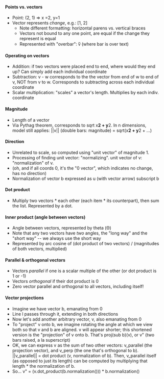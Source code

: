 #### Points vs. vectors
* Point: (2, 1) => x =2, y=1
* Vector represents *change*, e.g.:
[1,
 2]
  - Note different formatting: horizontal parens vs. vertical braces
  - Vectors not bound to any one point, are equal if the change they represent is equal
  - Represented with "overbar": v̅ (where bar is over text)

#### Operating on vectors
* Addition: if two vectors were placed end to end, where would they end up?
  Can simply add each individual coordinate
* Subtraction: v - w corresponds to the the vector from end of w to end of v, NOT from v to w. Corresponds to subtracting across each individual coordinate
* Scalar multiplication: "scales" a vector's length. Multiplies by each indiv. coordinate

#### Magnitude
* Length of a vector
* Via Pythag theorem, corresponds to sqrt x**2 + y**2. In n dimensions, model still applies: ||v|| (double bars: magnitude) = sqrt(x**2 + y**2 + ...)

#### Direction
* Unrelated to scale, so computed using "unit vector" of magnitude 1.
* Processing of finding unit vector: "normalizing". unit vector of v: "normalization" of v.
* (oh, and if all coords 0, it's the "0 vector", which indicates no change, has no direction)
* Normalization of vector b expressed as u (with vector arrow) subscript b

#### Dot product
* Multiply two vectors * each other (each item * its counterpart), then sum the list. Represented by a dot.

#### Inner product (angle between vectors)
* Angle between vectors, represented by theta (Θ)
* Note that any two vectors have *two* angles, the "long way" and the "short way" -- we always use the short way
* Represented by arc cosine of (dot product of two vectors) / (magnitudes of both vectors, multiplied)

#### Parallel & orthogonal vectors
* Vectors *parallel* if one is a scalar multiple of the other (or dot product is 1 or -1)
* Vectors *orthogonal* if their dot product is 0
* Zero vector parallel and orthogonal to all vectors, including itself!

#### Vector projections
* Imagine we have vector b, emanating from 0
* Line l passes through it, extending in both directions
* Now let's add another arbitrary vector, v, also emanating from 0
* To "project" v onto b, we imagine rotating the angle at which we view both so that v and b are aligned. v will appear shorter; this shortened version is the "projection" of v onto b. That's proj(sub b)(v), or v" (two bars raised, a la superscript)
* OK, we can express v as the sum of two other vectors: v_parallel (the projection vector), and v_perp (the one that's orthogonal to b). ||v_parallel|| = dot product (v, normalization of b). Then, v_parallel itself (as opposed to just its length) can be computed by multiplying that length * the normalization of b.
* So... v" = (v.dot_product(b.normalization())) * b.normalization()
